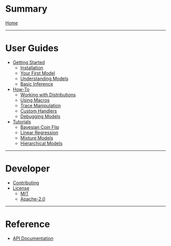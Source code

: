 # Summary

[Home](../../README.md)

---

# User Guides

- [Getting Started](./getting-started/README.md)
  - [Installation](./getting-started/installation.md)
  - [Your First Model](./getting-started/your-first-model.md)
  - [Understanding Models](./getting-started/understanding-models.md)
  - [Basic Inference](./getting-started/basic-inference.md)
- [How-To](./how-to/README.md)
  - [Working with Distributions](./how-to/working-with-distributions.md)
  - [Using Macros](./how-to/using-macros.md)
  - [Trace Manipulation](./how-to/trace-manipulation.md)
  - [Custom Handlers](./how-to/custom-handlers.md)
  - [Debugging Models](./how-to/debugging-models.md)
- [Tutorials](./tutorials/README.md)
  - [Bayesian Coin Flip](./tutorials/bayesian-coin-flip.md)
  - [Linear Regression](./tutorials/linear-regression.md)
  - [Mixture Models](./tutorials/mixture-models.md)
  - [Hierarchical Models](./tutorials/hierarchical-models.md)

---

# Developer

- [Contributing]()
- [License]()
  - [MIT]()
  - [Apache-2.0]()

---

# Reference

- [API Documentation]()